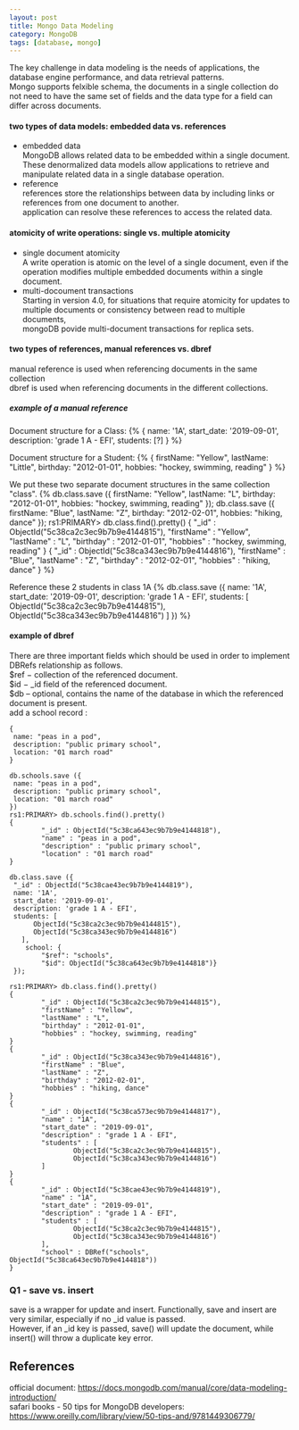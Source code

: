 ```yaml
---
layout: post
title: Mongo Data Modeling
category: MongoDB 
tags: [database, mongo]
---
```


The key challenge in data modeling is the needs of applications, the database engine performance, and data retrieval patterns.     
Mongo supports felxible schema, the documents in a single collection do not need to have the same set of fields and the data type for a field can differ across documents.   

#### two types of data models: embedded data vs. references
* embedded data   
MongoDB allows related data to be embedded within a single document.  
These denormalized data models allow applications to retrieve and manipulate related data in a single database operation.  
* reference   
references store the relationships between data by including links or references from one document to another.   
application can resolve these references to access the related data.   

#### atomicity of write operations: single vs. multiple atomicity
* single document atomicity   
A write operation is atomic on the level of a single document, even if the operation modifies multiple embedded documents within a single document.   
* multi-docoument transactions   
Starting in version 4.0, for situations that require atomicity for updates to multiple documents or consistency between read to multiple documents,   
mongoDB povide multi-document transactions for replica sets.   

#### two types of references, manual references vs. dbref 
 manual reference is used when referencing documents in the same collection   
 dbref is used when referencing documents in the different collections.  
##### example of a manual reference 
Document structure for a Class: 
{%
{
 name: '1A',
 start_date: '2019-09-01',
 description: 'grade 1 A - EFI',
 students: [?] 
}
%}

Document structure for a Student: 
{%
{
 firstName: "Yellow",
 lastName:  "Little",
 birthday: "2012-01-01",
 hobbies: "hockey, swimming, reading"
}
%}

We put these two separate document structures in the same collection "class".
{%
db.class.save ({
 firstName: "Yellow",
 lastName:  "L",
 birthday: "2012-01-01",
 hobbies: "hockey, swimming, reading"
});
db.class.save ({
 firstName: "Blue",
 lastName:  "Z",
 birthday: "2012-02-01",
 hobbies: "hiking, dance"
});
rs1:PRIMARY> db.class.find().pretty()
{
        "_id" : ObjectId("5c38ca2c3ec9b7b9e4144815"),
        "firstName" : "Yellow",
        "lastName" : "L",
        "birthday" : "2012-01-01",
        "hobbies" : "hockey, swimming, reading"
}
{
        "_id" : ObjectId("5c38ca343ec9b7b9e4144816"),
        "firstName" : "Blue",
        "lastName" : "Z",
        "birthday" : "2012-02-01",
        "hobbies" : "hiking, dance"
}
%}

Reference these 2 students in class 1A 
{%
db.class.save ({
 name: '1A',
 start_date: '2019-09-01',
 description: 'grade 1 A - EFI',
 students: [
      ObjectId("5c38ca2c3ec9b7b9e4144815"),
      ObjectId("5c38ca343ec9b7b9e4144816")
   ] 
})
%}

#### example of dbref 
There are three important fields which should be used in order to implement DBRefs relationship as follows.  
$ref − collection of the referenced document.  
$id −  _id field of the referenced document.  
$db – optional, contains the name of the database in which the referenced document is present.  
add a school record : 
```
{
 name: "peas in a pod",
 description: "public primary school",
 location: "01 march road"
}

db.schools.save ({
 name: "peas in a pod",
 description: "public primary school",
 location: "01 march road"
})
rs1:PRIMARY> db.schools.find().pretty()
{
        "_id" : ObjectId("5c38ca643ec9b7b9e4144818"),
        "name" : "peas in a pod",
        "description" : "public primary school",
        "location" : "01 march road"
}

db.class.save ({
 "_id" : ObjectId("5c38cae43ec9b7b9e4144819"),
 name: '1A',
 start_date: '2019-09-01',
 description: 'grade 1 A - EFI',
 students: [
      ObjectId("5c38ca2c3ec9b7b9e4144815"),
      ObjectId("5c38ca343ec9b7b9e4144816")
   ], 
    school: {
        "$ref": "schools",
        "$id": ObjectId("5c38ca643ec9b7b9e4144818")}
 });

rs1:PRIMARY> db.class.find().pretty()
{
        "_id" : ObjectId("5c38ca2c3ec9b7b9e4144815"),
        "firstName" : "Yellow",
        "lastName" : "L",
        "birthday" : "2012-01-01",
        "hobbies" : "hockey, swimming, reading"
}
{
        "_id" : ObjectId("5c38ca343ec9b7b9e4144816"),
        "firstName" : "Blue",
        "lastName" : "Z",
        "birthday" : "2012-02-01",
        "hobbies" : "hiking, dance"
}
{
        "_id" : ObjectId("5c38ca573ec9b7b9e4144817"),
        "name" : "1A",
        "start_date" : "2019-09-01",
        "description" : "grade 1 A - EFI",
        "students" : [
                ObjectId("5c38ca2c3ec9b7b9e4144815"),
                ObjectId("5c38ca343ec9b7b9e4144816")
        ]
}
{
        "_id" : ObjectId("5c38cae43ec9b7b9e4144819"),
        "name" : "1A",
        "start_date" : "2019-09-01",
        "description" : "grade 1 A - EFI",
        "students" : [
                ObjectId("5c38ca2c3ec9b7b9e4144815"),
                ObjectId("5c38ca343ec9b7b9e4144816")
        ],
        "school" : DBRef("schools", ObjectId("5c38ca643ec9b7b9e4144818"))
}
```
  
### Q1 - save vs. insert 
save is a wrapper for update and insert. Functionally, save and insert are very similar, especially if no _id value is passed.   
However, if an _id key is passed, save() will update the document, while insert() will throw a duplicate key error.  
  
## References
official document: https://docs.mongodb.com/manual/core/data-modeling-introduction/   
safari books - 50 tips for MongoDB developers: https://www.oreilly.com/library/view/50-tips-and/9781449306779/


